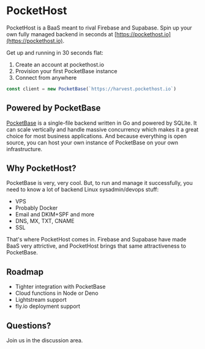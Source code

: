 # PocketHost

PocketHost is a BaaS meant to rival Firebase and Supabase. Spin up your own fully managed backend in seconds at [https://pockethost.io](https://pockethost.io).

Get up and running in 30 seconds flat:

1. Create an account at pockethost.io
2. Provision your first PocketBase instance
3. Connect from anywhere

```ts
const client = new PocketBase(`https://harvest.pockethost.io`)
```

## Powered by PocketBase

[PocketBase](https://pocketbase.io) is a single-file backend written in Go and powered by SQLite. It can scale vertically and handle massive concurrency which makes it a great choice for most business applications. And because everything is open source, you can host your own instance of PocketBase on your own infrastructure.

## Why PocketHost?

PocketBase is very, very cool. But, to run and manage it successfully, you need to know a lot of backend Linux sysadmin/devops stuff:

- VPS
- Probably Docker
- Email and DKIM+SPF and more
- DNS, MX, TXT, CNAME
- SSL

That's where PocketHost comes in. Firebase and Supabase have made BaaS very attrictive, and PocketHost brings that same attractiveness to PocketBase.

## Roadmap

- Tighter integration with PocketBase
- Cloud functions in Node or Deno
- Lightstream support
- fly.io deployment support

## Questions?

Join us in the discussion area.
